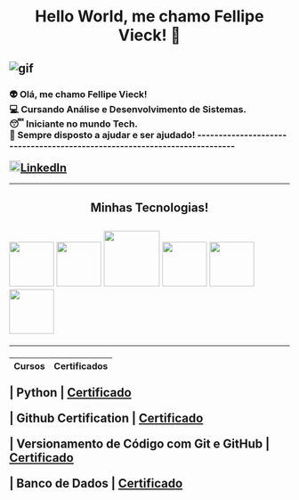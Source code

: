 <h1 align="center"> Hello World, me chamo Fellipe Vieck! 👋 </h1>

![gif](https://i.pinimg.com/originals/06/60/ef/0660efe82fa3da42ed56eef013171835.gif)
--------------------------------------------------------------------------

<h3>👽 Olá, me chamo Fellipe Vieck! <br>💻 Cursando Análise e Desenvolvimento de Sistemas. <br>😴 Iniciante no mundo Tech. <br>💬 Sempre disposto a ajudar e ser ajudado!
--------------------------------------------------------------------------

<img src="https://cdn.jsdelivr.net/gh/devicons/devicon@latest/icons/linkedin/linkedin-original.svg" width="20px"><span style="font-size: 20px;">[LinkedIn](https://www.linkedin.com/in/fellipe-vieck-33a628275/)</span>

--------------------------------------------------------------------------
<h2 align="center"> Minhas Tecnologias! <h2>
<img src="https://cdn.jsdelivr.net/gh/devicons/devicon@latest/icons/python/python-original-wordmark.svg" width="80px">
<img src="https://cdn.jsdelivr.net/gh/devicons/devicon@latest/icons/github/github-original-wordmark.svg" width="80px">
<img src="https://cdn.jsdelivr.net/gh/devicons/devicon@latest/icons/git/git-plain-wordmark.svg" width="100px"/>
<img src="https://cdn.jsdelivr.net/gh/devicons/devicon@latest/icons/microsoftsqlserver/microsoftsqlserver-original-wordmark.svg" width="80px">
<img src="https://cdn.jsdelivr.net/gh/devicons/devicon@latest/icons/mysql/mysql-original-wordmark.svg" width="80px">
<img src="https://cdn.jsdelivr.net/gh/devicons/devicon@latest/icons/postgresql/postgresql-original-wordmark.svg" width="80px">
          

        
          

--------------------------------------------------------------------------
| Cursos | Certificados |
| -------| ----------- |

| Python | [Certificado](https://www.dio.me/certificate/42AN9SOC/share)

| Github Certification | [Certificado](https://www.dio.me/certificate/NGDHIOR6/share)

| Versionamento de Código com Git e GitHub | [Certificado](https://www.dio.me/certificate/UIRZQIC0/share)

| Banco de Dados | [Certificado](https://www.udemy.com/certificate/UC-2b861248-fbbf-466f-9f48-46398bd2e197/)